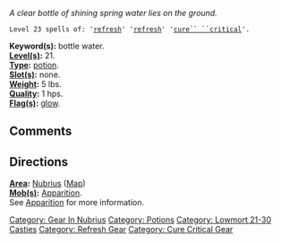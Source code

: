 *A clear bottle of shining spring water lies on the ground.*

`Level 23 spells of: '`[`refresh`](Refresh.md "wikilink")`' '`[`refresh`](Refresh.md "wikilink")`' '`[`cure`` ``critical`](Cure_Critical.md "wikilink")`'.`

**Keyword(s):** bottle water.  
**[Level(s)](Object_Level.md "wikilink"):** 21.  
**[Type](:Category:_Object_Types.md "wikilink"):**
[potion](:Category:_Potions.md "wikilink").  
**[Slot(s)](Object_Slots.md "wikilink"):** none.  
**[Weight](Object_Weight.md "wikilink"):** 5 lbs.  
**[Quality](Object_Quality.md "wikilink"):** 1 hps.  
**[Flag(s)](:Category:_Object_Flags.md "wikilink"):**
[glow](Glow_Flag.md "wikilink").  

## Comments

## Directions

**[Area](:Category:_Areas.md "wikilink"):**
[Nubrius](:Category:_Nubrius.md "wikilink")
([Map](Nubrius_Map.md "wikilink"))  
**[Mob(s)](:Category:_Mobs.md "wikilink"):**
[Apparition](Apparition "wikilink").  
See [Apparition](Apparition "wikilink") for more information.

[Category: Gear In Nubrius](Category:_Gear_In_Nubrius "wikilink")
[Category: Potions](Category:_Potions "wikilink") [Category: Lowmort
21-30 Casties](Category:_Lowmort_21-30_Casties "wikilink") [Category:
Refresh Gear](Category:_Refresh_Gear "wikilink") [Category: Cure
Critical Gear](Category:_Cure_Critical_Gear "wikilink")
